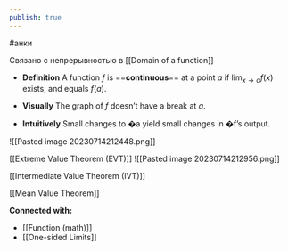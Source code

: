 ```yaml
---
publish: true
---
```

#анки


Связано с непрерывностью в [[Domain of a function]]


- **Definition**
A function $f$ is ==**continuous**== at a point $a$ if $\lim_{x \to a} f(x)$ exists, and equals $f(a)$.

- **Visually**
The graph of $f$ doesn’t have a break at $a$.

- **Intuitively**
Small changes to �a yield small changes in �f’s output.

![[Pasted image 20230714212448.png]]

[[Extreme Value Theorem (EVT)]]
![[Pasted image 20230714212956.png]]

[[Intermediate Value Theorem (IVT)]]


[[Mean Value Theorem]]




**Connected with:**
- [[Function (math)]]
- [[One-sided Limits]]


